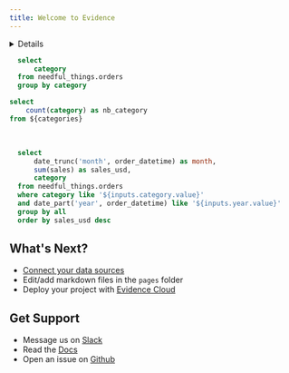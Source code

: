 ```yaml
---
title: Welcome to Evidence
---
```


<Details title='How to edit this page ?'>

  This page can be found in your project at `/pages/index.md`. Make a change to the markdown file and save it to see the change take effect in your browser.
</Details>

```sql categories
  select
      category
  from needful_things.orders
  group by category
```

```sql count_categories
select
    count(category) as nb_category
from ${categories}
```

<BigValue 
  data={count_categories} 
  value=nb_category
  title="Number of categories"
/>

<br>

<Dropdown data={categories} name=category value=category>
    <DropdownOption value="%" valueLabel="All Categories"/>
</Dropdown>

<Dropdown name=year>
    <DropdownOption value=% valueLabel="All Years"/>
    <DropdownOption value=2019/>
    <DropdownOption value=2020/>
    <DropdownOption value=2021/>
</Dropdown>

```sql orders_by_category
  select 
      date_trunc('month', order_datetime) as month,
      sum(sales) as sales_usd,
      category
  from needful_things.orders
  where category like '${inputs.category.value}'
  and date_part('year', order_datetime) like '${inputs.year.value}'
  group by all
  order by sales_usd desc
```

<BarChart
    data={orders_by_category}
    title="Sales by Month, {inputs.category.label}"
    x=month
    y=sales_usd
    series=category
/>

## What's Next?
- [Connect your data sources](settings)
- Edit/add markdown files in the `pages` folder
- Deploy your project with [Evidence Cloud](https://evidence.dev/cloud)

## Get Support
- Message us on [Slack](https://slack.evidence.dev/)
- Read the [Docs](https://docs.evidence.dev/)
- Open an issue on [Github](https://github.com/evidence-dev/evidence)
